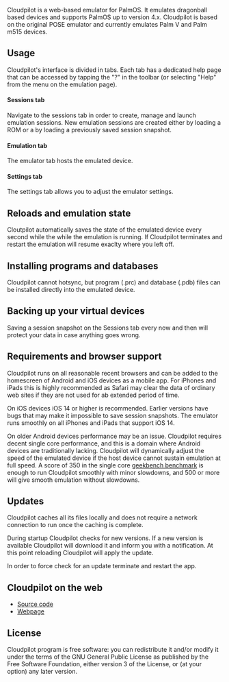 Cloudpilot is a web-based emulator for PalmOS. It emulates dragonball based devices
and supports PalmOS up to version 4.x. Cloudpilot is based on the original POSE
emulator and currently emulates Palm V and Palm m515 devices.

## Usage

Cloudpilot's interface is divided in tabs.
Each tab has a dedicated help page that can be accessed by tapping the "?" in
the toolbar (or selecting "Help" from the menu on the emulation page).

#### Sessions tab

Navigate to the sessions tab in order to create, manage and launch emulation sessions.
New emulation sessions are created either by loading a ROM or a by loading a
previously saved session snapshot.

#### Emulation tab

The emulator tab hosts the emulated device.

#### Settings tab

The settings tab allows you to adjust the emulator settings.

## Reloads and emulation state

Cloutpilot automatically saves the state of the emulated device every second while
the while the emulation is running. If Cloudpilot terminates and restart the emulation
will resume exaclty where you left off.

## Installing programs and databases

Cloudpilot cannot hotsync, but program (.prc) and database (.pdb)
files can be installed directly into the emulated device.

## Backing up your virtual devices

Saving a session snapshot on the Sessions tab every now and then will protect
your data in case anything goes wrong.

## Requirements and browser support

Cloudpilot runs on all reasonable recent browsers and can be added to the homescreen
of Android and iOS devices as a mobile app. For iPhones and iPads this is highly
recommended as Safari may clear the data of ordinary web sites if they are not used
for ab extended period of time.

On iOS devices iOS 14 or higher is recommended. Earlier versions have bugs that
may make it impossible to save session snapshots. The emulator runs smoothly on all
iPhones and iPads that support iOS 14.

On older Android devices performance may be an issue. Cloudpilot requires decent
single core performance, and this is a domain where Android devices are traditionally
lacking. Cloudpilot will dynamically adjust the speed of the emulated device if
the host device cannot sustain emulation at full speed. A score of 350 in the single
core [geekbench benchmark](https://browser.geekbench.com/android-benchmarks) is
enough to run Cloudpilot smoothly with minor slowdowns, and 500
or more will give smooth emulation without slowdowns.

## Updates

Cloudpilot caches all its files locally and does not require a network connection
to run once the caching is complete.

During startup Cloudpilot checks for new versions. If a new version is available
Cloudpilot will download it and inform you with a notification. At this point
reloading Cloudpilot will apply the update.

In order to force check for an update terminate and restart the app.

## Cloudpilot on the web

 * [Source code](https://github.com/cloudpilot-emu/cloudpilot)
 * [Webpage](https://cloudpilot-emu.github.io)

## License

Cloudpilot program is free software: you can redistribute it and/or modify it under
the terms of the GNU General Public License as published by the Free Software
Foundation, either version 3 of the License, or (at your option) any later
version.
